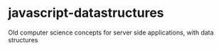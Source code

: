 # javascript-datastructures
Old computer science concepts for server side applications, with data structures

